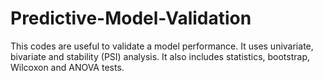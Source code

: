 # Predictive-Model-Validation
This codes are useful to validate a model performance. It uses univariate, bivariate and stability (PSI) analysis. It also includes statistics, bootstrap, Wilcoxon and ANOVA tests.
